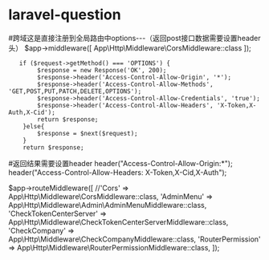 # laravel-question


#跨域这是直接注册到全局路由中options---（返回post接口数据需要设置header头）
$app->middleware([
    App\Http\Middleware\CorsMiddleware::class
]);


       if ($request->getMethod() === 'OPTIONS') {
            $response = new Response('OK', 200);
            $response->header('Access-Control-Allow-Origin', '*');
            $response->header('Access-Control-Allow-Methods', 'GET,POST,PUT,PATCH,DELETE,OPTIONS');
            $response->header('Access-Control-Allow-Credentials', 'true');
            $response->header('Access-Control-Allow-Headers', 'X-Token,X-Auth,X-Cid');
            return $response;
        }else{
            $response = $next($request);
        }
        return $response;
        
 
 
 #返回结果需要设置header
 header("Access-Control-Allow-Origin:*");
header("Access-Control-Allow-Headers: X-Token,X-Cid,X-Auth");

 $app->routeMiddleware([
     //'Cors' => App\Http\Middleware\CorsMiddleware::class,
     'AdminMenu' => App\Http\Middleware\Admin\AdminMenuMiddleware::class,
     'CheckTokenCenterServer' => App\Http\Middleware\CheckTokenCenterServerMiddleware::class,
     'CheckCompany' => App\Http\Middleware\CheckCompanyMiddleware::class,
     'RouterPermission' => App\Http\Middleware\RouterPermissionMiddleware::class,
 ]);
